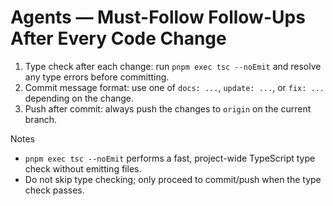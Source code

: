 # Agents — Must-Follow Follow-Ups After Every Code Change

1. Type check after each change: run `pnpm exec tsc --noEmit` and resolve any type errors before committing.
2. Commit message format: use one of `docs: ...`, `update: ...`, or `fix: ...` depending on the change.
3. Push after commit: always push the changes to `origin` on the current branch.

Notes
- `pnpm exec tsc --noEmit` performs a fast, project-wide TypeScript type check without emitting files.
- Do not skip type checking; only proceed to commit/push when the type check passes.
